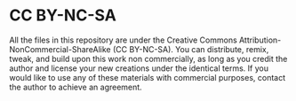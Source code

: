 # CC BY-NC-SA

All the files in this repository are under the Creative Commons Attribution-NonCommercial-ShareAlike (CC BY-NC-SA). You can distribute, remix, tweak, and build upon this work non commercially, as long as you credit the author and license your new creations under the identical terms.
If you would like to use any of these materials with commercial purposes, contact the author to achieve an agreement.
